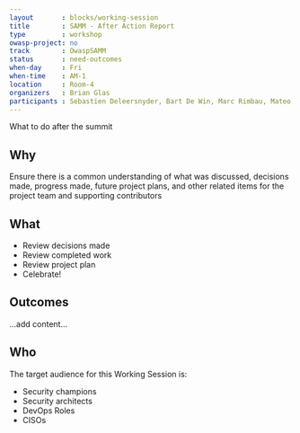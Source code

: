 ```yaml
---
layout       : blocks/working-session
title        : SAMM - After Action Report
type         : workshop
owasp-project: no
track        : OwaspSAMM
status       : need-outcomes
when-day     : Fri
when-time    : AM-1
location     : Room-4
organizers   : Brian Glas
participants : Sebastien Deleersnyder, Bart De Win, Marc Rimbau, Mateo Martinez, Yan Kravchenko, Timo Pagel, Viktor Lindstrom
---
```


What to do after the summit

## Why

Ensure there is a common understanding of what was discussed, decisions made, progress made, future project plans, and other related items for the project team and supporting contributors

## What

- Review decisions made
- Review completed work
- Review project plan
- Celebrate!

## Outcomes

...add content...

## Who

The target audience for this Working Session is:

- Security champions
- Security architects
- DevOps Roles
- CISOs
